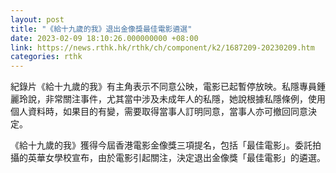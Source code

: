 ```yaml
---
layout: post
title: "《給十九歲的我》退出金像獎最佳電影遴選"
date: 2023-02-09 18:10:26.000000000 +08:00
link: https://news.rthk.hk/rthk/ch/component/k2/1687209-20230209.htm
categories: rthk
---
```


紀錄片《給十九歲的我》有主角表示不同意公映，電影已起暫停放映。私隱專員鍾麗玲說，非常關注事件，尤其當中涉及未成年人的私隱，她說根據私隱條例，使用個人資料時，如果目的有變，需要取得當事人訂明同意，當事人亦可撤回同意決定。

《給十九歲的我》獲得今屆香港電影金像獎三項提名，包括「最佳電影」。委託拍攝的英華女學校宣布，由於電影引起關注，決定退出金像獎「最佳電影」的遴選。
